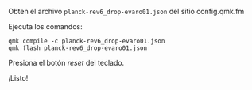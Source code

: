 Obten el archivo `planck-rev6_drop-evaro01.json` del sitio config.qmk.fm

Ejecuta los comandos:

```
qmk compile -c planck-rev6_drop-evaro01.json
qmk flash planck-rev6_drop-evaro01.json
```

Presiona el botón _reset_ del teclado.

¡Listo!
